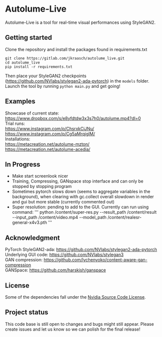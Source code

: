 # Autolume-Live

Autolume-Live is a tool for real-time visual performances using StyleGAN2.

## Getting started

Clone the repository and install the packages found in requirements.txt
```
git clone https://gitlab.com/jkraasch/autolume_live.git
cd autolume_live
pip install -r requirements.txt
```
Then place your StyleGAN2 checkpoints (https://github.com/NVlabs/stylegan2-ada-pytorch) in the `models` folder.
Launch the tool by running `python main.py` and get going!

## Examples

Showcase of current state: https://www.dropbox.com/s/e8yfdtdw3x3s7h0/autolume.mp4?dl=0 \
Trial runs:\
    https://www.instagram.com/p/ChsrxkCjJNu/ \
    https://www.instagram.com/p/Cg5aMrqjgIM/ \
Installations: \
    https://metacreation.net/autolume-mzton/ \
    https://metacreation.net/autolume-acedia/ 

## In Progress
- Make start screenlook nicer
- Training, Compressing, GANspace stop interface and can only be stopped by stopping program
- Sometimes pytorch slows down (seems to aggregate variables in the background), when clearing with gc.collect overall slowdown in render and gui but more stable (currently commented out)
- Super resolution: pending to add to the GUI. Currently can run using command: 
'''
python /content/super-res.py --result_path /content/result --input_path /content/video.mp4 --model_path /content/realesr-general-x4v3.pth
'''

## Acknowledgment
PyTorch StyleGAN2-ada: https://github.com/NVlabs/stylegan2-ada-pytorch \
Underlying GUI code: https://github.com/NVlabs/stylegan3 \
GAN compression: https://github.com/lychenyoko/content-aware-gan-compression \
GANSpace: https://github.com/harskish/ganspace

## License
Some of the dependencies fall under the [Nvidia Source Code License](https://github.com/NVlabs/stylegan3/blob/main/LICENSE.txt).


## Project status
This code base is still open to changes and bugs might still appear. Please create issues and let us know so we can polish for the final release!
